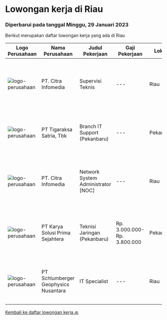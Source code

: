 
  # Lowongan kerja di Riau

  ### Diperbarui pada tanggal Minggu, 29 Januari 2023

  Berikut merupakan daftar lowongan kerja yang ada di Riau

  |Logo Perusahaan | Nama Perusahaan | Judul Pekerjaan | Gaji Pekerjaan | Lokasi | Deskripsi | Tanggal diunggah | Pranala |
  | -------------- | --------------- | --------------- | --------- | --------- | -------------- | ------- | ----------- |
  |![logo-perusahaan](https://image-service-cdn.seek.com.au/05b941b3b53482f98f794e8c0512337efc7c635b/ee4dce1061f3f616224767ad58cb2fc751b8d2dc)|PT. Citra Infomedia|Supervisi Teknis|---|Riau|PT. Citra Infomedia Perusahaan yang bergerak di bidang Teknologi Informasi membutuhkan beberapa Staf IT yang kompeten di bidangnya.Tanggung Jawab...|Sabtu, 21 Januari 2023|https://www.jobstreet.co.id/id/job/supervisi-teknis-4192250?token=0~c69a24f4-ab88-407c-b614-8bb78ee0535d&sectionRank=1&jobId=jobstreet-id-job-4192250|
|![logo-perusahaan](https://image-service-cdn.seek.com.au/4a83e31f59a96a5d20b7396be5f103beb6c2f4da/ee4dce1061f3f616224767ad58cb2fc751b8d2dc)|PT Tigaraksa Satria, Tbk|Branch IT Support (Pekanbaru)|---|Pekanbaru|Kualifikasi: Minimal S1 jurusan Teknik Informatika / Komputer Usia Maksimal 30 tahun Pengalaman minimal 2 tahun di Technical Support Komunikatif...|Kamis, 12 Januari 2023|https://www.jobstreet.co.id/id/job/branch-it-support-pekanbaru-4180486?token=0~c69a24f4-ab88-407c-b614-8bb78ee0535d&sectionRank=2&jobId=jobstreet-id-job-4180486|
|![logo-perusahaan](https://image-service-cdn.seek.com.au/05b941b3b53482f98f794e8c0512337efc7c635b/ee4dce1061f3f616224767ad58cb2fc751b8d2dc)|PT. Citra Infomedia|Network System Administrator [NOC]|---|Riau|PT. Citra Infomedia Perusahaan yang bergerak di bidang Teknologi Informasi membutuhkan Staf Network System Administrator [NOC] yang kompeten di...|Jumat, 13 Januari 2023|https://www.jobstreet.co.id/id/job/network-system-administrator-%5Bnoc%5D-4181206?token=0~c69a24f4-ab88-407c-b614-8bb78ee0535d&sectionRank=3&jobId=jobstreet-id-job-4181206|
|![logo-perusahaan](https://image-service-cdn.seek.com.au/bb0f2c313297f2db3d497466b95d7da85644edc0/ee4dce1061f3f616224767ad58cb2fc751b8d2dc)|PT Karya Solusi Prima Sejahtera|Teknisi Jaringan (Pekanbaru)|Rp. 3.000.000-Rp. 3.800.000|Pekanbaru|Kualifikasi: Usia maksimal 30 tahun. Memiliki pengalaman di bidang yang sama minimal 1 tahun. Lulusan minimal D3 jurusan Teknik Komputer / S1 Teknik...|Senin, 09 Januari 2023|https://www.jobstreet.co.id/id/job/teknisi-jaringan-pekanbaru-4173369?token=0~c69a24f4-ab88-407c-b614-8bb78ee0535d&sectionRank=4&jobId=jobstreet-id-job-4173369|
|![logo-perusahaan](https://image-service-cdn.seek.com.au/76b0e85d24c99628c9d1b02439fa68bac9137163/ee4dce1061f3f616224767ad58cb2fc751b8d2dc)|PT Schlumberger Geophysics Nusantara|IT Specialist|---|Riau|IT SpecialistDuri - IndonesiaJob Title: IT Onsite Support AnalystLocation: DuriJob Description:The Onsite Support Analyst is responsible for serving...|Sabtu, 28 Januari 2023|https://www.jobstreet.co.id/id/job/it-specialist-1034478468?token=0~c69a24f4-ab88-407c-b614-8bb78ee0535d&sectionRank=5&jobId=jobstreet-id-job-1034478468|


  [Kembali ke daftar lowongan kerja 🔙](../README.md#daftar-lowongan-kerja)
  